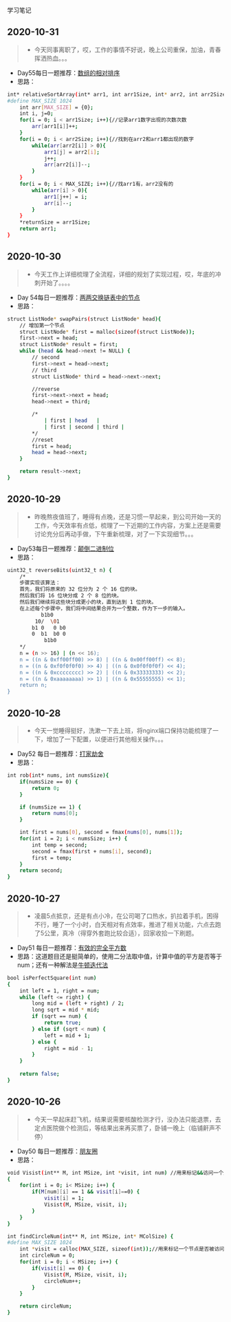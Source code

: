 学习笔记

## 2020-10-31

> - 今天同事离职了，哎，工作的事情不好说，晚上公司重保，加油，青春挥洒热血。。。  
* Day55每日一题推荐：[数组的相对排序](https://leetcode-cn.com/problems/relative-sort-array/)  
* 思路：  
```bash
int* relativeSortArray(int* arr1, int arr1Size, int* arr2, int arr2Size, int* returnSize){
#define MAX_SIZE 1024
    int arr[MAX_SIZE] = {0};
    int i, j=0;
    for(i = 0; i < arr1Size; i++){//记录arr1数字出现的次数次数
        arr[arr1[i]]++;
    }
    for(i = 0; i < arr2Size; i++){//找到在arr2和arr1都出现的数字
        while(arr[arr2[i]] > 0){
            arr1[j] = arr2[i];
            j++;
            arr[arr2[i]]--;
        }
    }
    for(i = 0; i < MAX_SIZE; i++){//找arr1有，arr2没有的
        while(arr[i] > 0){
            arr1[j++] = i;
            arr[i]--;
        }
    }
    *returnSize = arr1Size;
    return arr1;
}
```

## 2020-10-30

> - 今天工作上详细梳理了全流程，详细的规划了实现过程，哎，年底的冲刺开始了。。。。
* Day 54每日一题推荐：[两两交换链表中的节点](https://leetcode-cn.com/problems/swap-nodes-in-pairs/)  
* 思路：  
```bash
struct ListNode* swapPairs(struct ListNode* head){
    // 增加第一个节点
    struct ListNode* first = malloc(sizeof(struct ListNode));
    first->next = head;
    struct ListNode* result = first;
    while (head && head->next != NULL) {
        // second
        first->next = head->next;
        // third
        struct ListNode* third = head->next->next;

        //reverse
        first->next->next = head;
        head->next = third;

        /*
            | first | head   | 
            | first | second | third |
        */
        //reset
        first = head;
        head = head->next;
    }

    return result->next;
}
```

## 2020-10-29 

> - 昨晚熬夜值班了，睡得有点晚，还是习惯一早起来，到公司开始一天的工作，今天效率有点低，梳理了一下近期的工作内容，方案上还是需要讨论充分后再动手做，下午重新梳理，对了一下实现细节。。。  
* Day53每日一题推荐：[颠倒二进制位](https://leetcode-cn.com/problems/reverse-bits/)  
* 思路：  
```bash
uint32_t reverseBits(uint32_t n) {
    /*
    步骤实现该算法：
    首先，我们将原来的 32 位分为 2 个 16 位的块。
    然后我们将 16 位块分成 2 个 8 位的块。
    然后我们继续将这些块分成更小的块，直到达到 1 位的块。
    在上述每个步骤中，我们将中间结果合并为一个整数，作为下一步的输入。
           b1b0
         10/  \01
        b1 0   0 b0
        0  b1  b0 0
            b1b0
    */
    n = (n >> 16) | (n << 16);
    n = ((n & 0xff00ff00) >> 8) | ((n & 0x00ff00ff) << 8);
    n = ((n & 0xf0f0f0f0) >> 4) | ((n & 0x0f0f0f0f) << 4);
    n = ((n & 0xcccccccc) >> 2) | ((n & 0x33333333) << 2);
    n = ((n & 0xaaaaaaaa) >> 1) | ((n & 0x55555555) << 1);
    return n;
}
```

## 2020-10-28

> - 今天一觉睡得挺好，洗漱一下去上班，将nginx端口保持功能梳理了一下，增加了一下配置，以便进行其他相关操作。。。  
* Day52 每日一题推荐：[打家劫舍](https://leetcode-cn.com/problems/house-robber/)  
* 思路：  
```bash
int rob(int* nums, int numsSize){
    if(numsSize == 0) {
        return 0;
    }

    if (numsSize == 1) {
        return nums[0];
    }

    int first = nums[0], second = fmax(nums[0], nums[1]);
    for(int i = 2; i < numsSize; i++) {
        int temp = second;
        second = fmax(first + nums[i], second);
        first = temp;
    }
    return second;
}
```


## 2020-10-27

> - 凌晨5点抵京，还是有点小冷，在公司喝了口热水，扒拉着手机，困得不行，睡了一个小时，白天相对有点效率，推进了相关功能，六点去跑了5公里，真冷（得穿外套跑比较合适），回家收拾一下刷题。  
* Day51 每日一题推荐：[有效的完全平方数](https://leetcode-cn.com/problems/valid-perfect-square/)  
* 思路：这道题目还是挺简单的，使用二分法取中值，计算中值的平方是否等于num；还有一种解法是[牛顿迭代法](http://www.matrix67.com/blog/archives/361)
```bash
bool isPerfectSquare(int num)
{
    int left = 1, right = num;
    while (left <= right) {
        long mid = (left + right) / 2;
        long sqrt = mid * mid;
        if (sqrt == num) {
            return true;
        } else if (sqrt < num) {
            left = mid + 1;
        } else {
            right = mid - 1;
        }
    }
    
    return false;
}
```

## 2020-10-26

> - 今天一早起床赶飞机，结果说需要核酸检测才行，没办法只能退票，去定点医院做个检测后，等结果出来再买票了，卧铺一晚上（临铺鼾声不停）  
* Day50 每日一题推荐：[朋友圈](https://leetcode-cn.com/problems/friend-circles/)  
* 思路：  
```bash
void Visist(int** M, int MSize, int *visit, int num) //用来标记&&访问一个起点开始的朋友圈
{
    for(int i = 0; i< MSize; i++) {
        if(M[num][i] == 1 && visit[i]==0) {
            visit[i] = 1;
            Visist(M, MSize, visit, i);
        }
    }
}

int findCircleNum(int** M, int MSize, int* MColSize) {
#define MAX_SIZE 1024
    int *visit = calloc(MAX_SIZE, sizeof(int));//用来标记一个节点是否被访问过！
    int circleNum = 0;
    for(int i = 0; i < MSize; i++) {
        if(visit[i] == 0) {
            Visist(M, MSize, visit, i);
            circleNum++;
        }
    }

    return circleNum;
}
```
